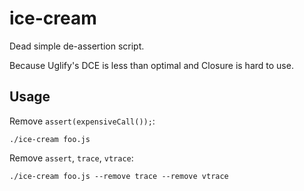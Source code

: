 ice-cream
=========

Dead simple de-assertion script.

Because Uglify's DCE is less than optimal and Closure is hard to use.

Usage
-----

Remove `assert(expensiveCall());`:

    ./ice-cream foo.js

Remove `assert`, `trace`, `vtrace`:

    ./ice-cream foo.js --remove trace --remove vtrace
